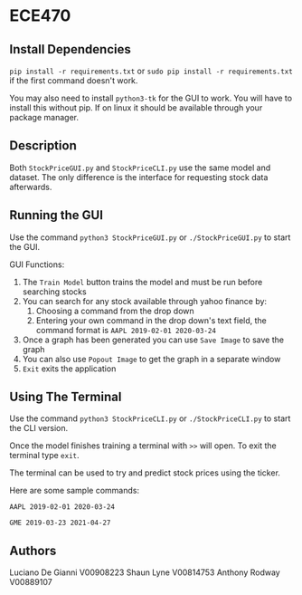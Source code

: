 # ECE470

## Install Dependencies
`pip install -r requirements.txt` or `sudo pip install -r requirements.txt` if the first command doesn't work.

You may also need to install `python3-tk` for the GUI to work. You will have to install this without pip. If on linux it should be available through your package manager.

## Description

Both `StockPriceGUI.py` and `StockPriceCLI.py` use the same model and dataset. The only difference is the interface for requesting stock data afterwards.

## Running the GUI

Use the command `python3 StockPriceGUI.py` or `./StockPriceGUI.py` to start the GUI.

GUI Functions:
1. The `Train Model` button trains the model and must be run before searching stocks
2. You can search for any stock available through yahoo finance by:
    1. Choosing a command from the drop down
    2. Entering your own command in the drop down's text field, the command format is `AAPL 2019-02-01 2020-03-24`
3. Once a graph has been generated you can use `Save Image` to save the graph
4. You can also use `Popout Image` to get the graph in a separate window
5. `Exit` exits the application

## Using The Terminal
Use the command `python3 StockPriceCLI.py` or `./StockPriceCLI.py` to start the CLI version.

Once the model finishes training a terminal with `>>` will open. To exit the terminal type `exit`.

The terminal can be used to try and predict stock prices using the ticker.

Here are some sample commands:

`AAPL 2019-02-01 2020-03-24`

`GME 2019-03-23 2021-04-27`

## Authors
Luciano De Gianni V00908223
Shaun Lyne V00814753
Anthony Rodway V00889107

